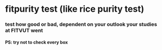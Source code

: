 # fitpurity test (like rice purity test)

### test how good or bad, dependent on your outlook your studies at FITVUT went

#### PS: try not to check every box